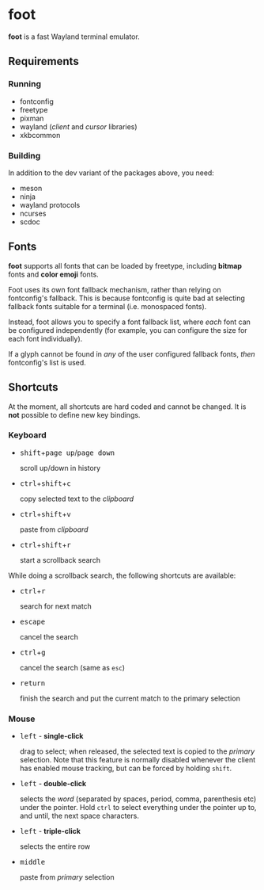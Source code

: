# foot

**foot** is a fast Wayland terminal emulator.


## Requirements

### Running

* fontconfig
* freetype
* pixman
* wayland (_client_ and _cursor_ libraries)
* xkbcommon


### Building

In addition to the dev variant of the packages above, you need:

* meson
* ninja
* wayland protocols
* ncurses
* scdoc


## Fonts

**foot** supports all fonts that can be loaded by freetype, including
**bitmap** fonts and **color emoji** fonts.

Foot uses its own font fallback mechanism, rather than relying on
fontconfig's fallback. This is because fontconfig is quite bad at
selecting fallback fonts suitable for a terminal (i.e. monospaced
fonts).

Instead, foot allows you to specify a font fallback list, where _each_
font can be configured independently (for example, you can configure
the size for each font individually).

If a glyph cannot be found in _any_ of the user configured fallback
fonts, _then_ fontconfig's list is used.


## Shortcuts

At the moment, all shortcuts are hard coded and cannot be changed. It
is **not** possible to define new key bindings.


### Keyboard

* <kbd>shift</kbd>+<kbd>page up</kbd>/<kbd>page down</kbd>

  scroll up/down in history

* <kbd>ctrl</kbd>+<kbd>shift</kbd>+<kbd>c</kbd>

  copy selected text to the _clipboard_

* <kbd>ctrl</kbd>+<kbd>shift</kbd>+<kbd>v</kbd>

  paste from _clipboard_

* <kbd>ctrl</kbd>+<kbd>shift</kbd>+<kbd>r</kbd>

  start a scrollback search

While doing a scrollback search, the following shortcuts are
available:

* <kbd>ctrl</kbd>+<kbd>r</kbd>

  search for next match

* <kbd>escape</kbd>

  cancel the search

* <kbd>ctrl</kbd>+<kbd>g</kbd>

  cancel the search (same as `esc`)

* <kbd>return</kbd>

  finish the search and put the current match to the primary selection

### Mouse

* <kbd>left</kbd> - **single-click**

  drag to select; when released, the selected text is copied to the
  _primary_ selection. Note that this feature is normally disabled
  whenever the client has enabled mouse tracking, but can be forced by
  holding `shift`.

* <kbd>left</kbd> - **double-click**

  selects the _word_ (separated by spaces, period, comma, parenthesis
  etc) under the pointer. Hold `ctrl` to select everything under the
  pointer up to, and until, the next space characters.

* <kbd>left</kbd> - **triple-click**

  selects the entire row

* <kbd>middle</kbd>

  paste from _primary_ selection
